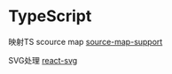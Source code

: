 # TypeScript

映射TS scource map [source-map-support](https://www.npmjs.com/package/source-map-support)

SVG处理 [react-svg](https://www.npmjs.com/package/react-svg)
